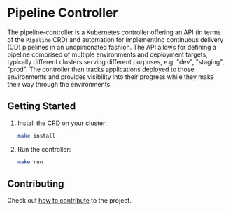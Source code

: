 # Pipeline Controller

The pipeline-controller is a Kubernetes controller offering an API (in terms of the `Pipeline` CRD) and automation for implementing continuous delivery (CD) pipelines in an unopinionated fashion. The API allows for defining a pipeline comprised of multiple environments and deployment targets, typically different clusters serving different purposes, e.g. "dev", "staging", "prod". The controller then tracks applications deployed to those environments and provides visibility into their progress while they make their way through the environments.

## Getting Started

1. Install the CRD on your cluster:
   ```sh
   make install
   ```
2. Run the controller:
   ```sh
   make run
   ```

## Contributing

Check out [how to contribute](CONTRIBUTING.md) to the project.
